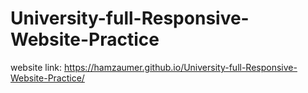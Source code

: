# University-full-Responsive-Website-Practice
website link: https://hamzaumer.github.io/University-full-Responsive-Website-Practice/

